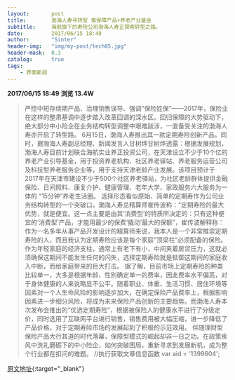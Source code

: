 ```yaml
---
layout:       post
title:        渤海人寿寻转型 推保障产品+养老产业基金
subtitle:     海航旗下的寿险公司渤海人寿正探索转型之路。
date:         2017/06/15 18:49
author:       "Sinter"
header-img:   "img/my-post/tech05.jpg"
header-mask:  0.3
catalog:      true
tags:
    - 界面新闻
---
```


**2017/06/15 18:49**  **浏览 13.4W**

> 严控中短存续期产品、治理销售误导、强调“保险姓保”——2017年，保险业在这样的整肃基调中逐步踏入改革回调的深水区。回归保障的大势驱动下，绝大部分中小险企在业务结构转型调整中艰难跋涉，一直备受关注的渤海人寿亦开启了转型路。
6月15日，渤海人寿推出其一款定期寿险创新产品。同时，据渤海人寿副总经理、新闻发言人甘树烨甘树烨透露：根据发展规划，渤海人寿目前计划联合海航实业养正投资公司，在天津设立不少于10个亿的养老产业引导基金，用于投资养老机构、社区养老驿站、养老服务运营公司及科技型养老服务企业等，用于支持天津老龄产业发展。该项目预计于2017年在天津市建设不少于500个社区养老驿站，为社区老龄群体提供金融保险、日间照料、康复介护、健康管理、老年大学、家政服务六大服务为一体的 “15分钟”养老生活圈。
选择形态看似原始、简单的定期寿作为公司业务结构转型的一个突破口，渤海人寿总精算师崔传波称：”定期寿险的最大优势，就是便宜。这一点主要是由其‘消费型’的特质所决定的：只有这种便宜的‘消费型’产品，才能用最少的保费‘撬动’最大的保额”，崔传波解释称：作为一名多年从事产品开发设计的精算师来说，我本人是一个非常推崇定期寿险的人，而且我认为定期寿险应该是每个家庭“顶梁柱”必须配备的保险。作为年轻家庭的经济支柱，通常上有老下有小，中间夹着房贷压力，这就必须确保这期间不能发生任何的闪失，选择定期寿险就是抵御这期间的家庭收入中断，而给家庭带来的巨大打击。
据了解，目前市场上定期寿险的种类比较单一，大多是根据年龄、性别确定单一的费率，因此费率水平偏高，对于身体健康的人来说略显不公平。随着职业、体重、生活习惯、居住环境等因素对一个人生命风险的影响逐步加大，在确定保险产品费率上，根据影响因素进一步细分风险，将成为未来保险产品创新的主要趋势。而渤海人寿本次发布会推出的“优选定期寿险”，根据被保险人的健康水平进行了分级定价，同时选用了互联网平台进行销售，销售费用被大幅压缩，进一步降低了产品价格，对于定期寿险市场的发展起到了积极的示范效用。
伴随理财型保险产品大行其道的时代落幕，保障型模式的崛起却非一日之功。在政策疾风中洗礼磨砺下的中小险企，如何突破困局，重新寻求到发展新机，成为整个行业都在扣问的难题。
	//执行获取文章信息函数
	var aid = '1399604';


[原文地址](http://www.jiemian.com/article/1399604.html){:target="_blank"}


